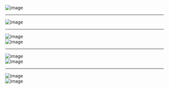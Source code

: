 ![image](https://github.com/user-attachments/assets/3e8af3b4-1011-4bb3-99bf-79464c29dacb)

---
![image](https://github.com/user-attachments/assets/dec0a72a-c87f-487f-b7a9-e7d7efe305d7)

---
![image](https://github.com/user-attachments/assets/8c789d3c-0482-4475-966b-fd10b8b5aef6)<br>
![image](https://github.com/user-attachments/assets/2c94081a-f87a-4e84-8d4d-0b7fc896c3db)

---
![image](https://github.com/user-attachments/assets/c343986b-a6d4-4b1e-b5a0-ba4613900334)<br>
![image](https://github.com/user-attachments/assets/e3f17612-92ef-4169-8bdc-c444fb87e4d7)

---
![image](https://github.com/user-attachments/assets/54dbec65-7b55-4eda-b354-70a74bc80c79)<br>
![image](https://github.com/user-attachments/assets/ee0d5cb5-76a6-439a-948c-b58f94c2b2ce)

